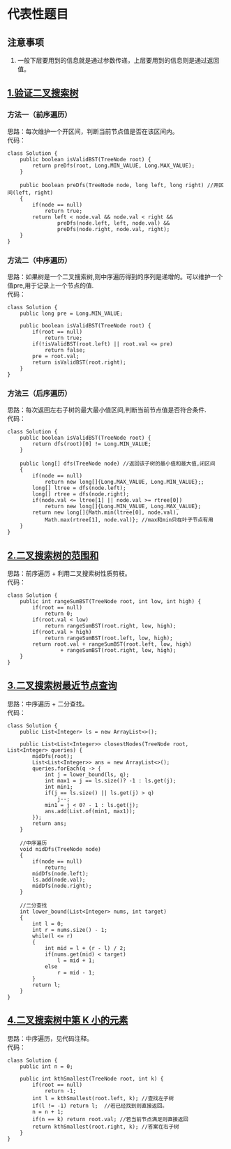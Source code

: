 # 代表性题目

## 注意事项
1. 一般下层要用到的信息就是通过参数传递，上层要用到的信息则是通过返回值。  

## [1.验证二叉搜索树](https://leetcode.cn/problems/validate-binary-search-tree/)

### 方法一（前序遍历）
思路：每次维护一个开区间，判断当前节点值是否在该区间内。   
代码：
```
class Solution {
    public boolean isValidBST(TreeNode root) {
        return preDfs(root, Long.MIN_VALUE, Long.MAX_VALUE);
    }

    public boolean preDfs(TreeNode node, long left, long right) //开区间(left, right)
    {
        if(node == null)
            return true;
        return left < node.val && node.val < right && 
                preDfs(node.left, left, node.val) && 
                preDfs(node.right, node.val, right);
    }
}
```

### 方法二（中序遍历）
思路：如果树是一个二叉搜索树,则中序遍历得到的序列是递增的。可以维护一个值pre,用于记录上一个节点的值.    
代码：
```
class Solution {
    public long pre = Long.MIN_VALUE;

    public boolean isValidBST(TreeNode root) {
        if(root == null)
            return true;
        if(!isValidBST(root.left) || root.val <= pre)
            return false;
        pre = root.val;
        return isValidBST(root.right);
    }
}
```

### 方法三（后序遍历）
思路：每次返回左右子树的最大最小值区间,判断当前节点值是否符合条件.     
代码：
```
class Solution {
    public boolean isValidBST(TreeNode root) {
        return dfs(root)[0] != Long.MIN_VALUE;
    }

    public long[] dfs(TreeNode node) //返回该子树的最小值和最大值,闭区间
    {
        if(node == null)
            return new long[]{Long.MAX_VALUE, Long.MIN_VALUE};;
        long[] ltree = dfs(node.left);
        long[] rtree = dfs(node.right);
        if(node.val <= ltree[1] || node.val >= rtree[0])
            return new long[]{Long.MIN_VALUE, Long.MAX_VALUE};
        return new long[]{Math.min(ltree[0], node.val), 
            Math.max(rtree[1], node.val)}; //max和min只在叶子节点有用
    }
}
```


## [2.二叉搜索树的范围和](https://leetcode.cn/problems/range-sum-of-bst/description/)
思路：前序遍历 + 利用二叉搜索树性质剪枝。      
代码：
```
class Solution {
    public int rangeSumBST(TreeNode root, int low, int high) {
        if(root == null)
            return 0;
        if(root.val < low) 
            return rangeSumBST(root.right, low, high);
        if(root.val > high)
            return rangeSumBST(root.left, low, high);
        return root.val + rangeSumBST(root.left, low, high)
                 + rangeSumBST(root.right, low, high);
    }
}
```

## [3.二叉搜索树最近节点查询](https://leetcode.cn/problems/closest-nodes-queries-in-a-binary-search-tree/description/)
思路：中序遍历 + 二分查找。      
代码：
```
class Solution {
    public List<Integer> ls = new ArrayList<>();

    public List<List<Integer>> closestNodes(TreeNode root, List<Integer> queries) {
        midDfs(root);
        List<List<Integer>> ans = new ArrayList<>();
        queries.forEach(q -> {
            int j = lower_bound(ls, q);
            int max1 = j == ls.size()? -1 : ls.get(j);
            int min1;
            if(j == ls.size() || ls.get(j) > q)
                j--;
            min1 = j < 0? - 1 : ls.get(j);
            ans.add(List.of(min1, max1));
        });
        return ans;
    }

    //中序遍历
    void midDfs(TreeNode node)
    {
        if(node == null)
            return;
        midDfs(node.left);
        ls.add(node.val);
        midDfs(node.right);
    }

    //二分查找
    int lower_bound(List<Integer> nums, int target)
    {
        int l = 0;
        int r = nums.size() - 1;
        while(l <= r)
        {
            int mid = l + (r - l) / 2;
            if(nums.get(mid) < target)
                l = mid + 1;
            else
                r = mid - 1;
        }
        return l;
    }
}
```

## [4.二叉搜索树中第 K 小的元素](https://leetcode.cn/problems/kth-smallest-element-in-a-bst/description/)
思路：中序遍历，见代码注释。      
代码：
```
class Solution {
    public int n = 0;

    public int kthSmallest(TreeNode root, int k) {
        if(root == null)
            return -1;
        int l = kthSmallest(root.left, k); //查找左子树
        if(l != -1) return l;  //若已经找到则直接返回。
        n = n + 1;
        if(n == k) return root.val; //若当前节点满足则直接返回
        return kthSmallest(root.right, k); //答案在右子树
    }
}
```

